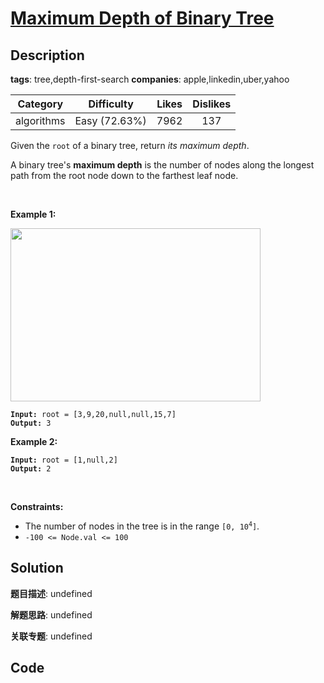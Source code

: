 # [Maximum Depth of Binary Tree](https://leetcode.com/problems/maximum-depth-of-binary-tree/description/)

## Description

**tags**: tree,depth-first-search
**companies**: apple,linkedin,uber,yahoo

| Category | Difficulty | Likes | Dislikes |
| :------: | :--------: | :---: | :------: |
| algorithms | Easy (72.63%) | 7962 | 137 |

<p>Given the <code>root</code> of a binary tree, return <em>its maximum depth</em>.</p>

<p>A binary tree&#39;s <strong>maximum depth</strong>&nbsp;is the number of nodes along the longest path from the root node down to the farthest leaf node.</p>

<p>&nbsp;</p>
<p><strong>Example 1:</strong></p>
<img alt="" src="https://assets.leetcode.com/uploads/2020/11/26/tmp-tree.jpg" style="width: 400px; height: 277px;" />
<pre><code><strong>Input:</strong> root = [3,9,20,null,null,15,7]
<strong>Output:</strong> 3</code></pre>

<p><strong>Example 2:</strong></p>

<pre><code><strong>Input:</strong> root = [1,null,2]
<strong>Output:</strong> 2</code></pre>

<p>&nbsp;</p>
<p><strong>Constraints:</strong></p>

<ul>
	<li>The number of nodes in the tree is in the range <code>[0, 10<sup>4</sup>]</code>.</li>
	<li><code>-100 &lt;= Node.val &lt;= 100</code></li>
</ul>

## Solution

**题目描述**: undefined

**解题思路**: undefined

**关联专题**: undefined

## Code
